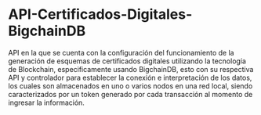 # API-Certificados-Digitales-BigchainDB
API en la que se cuenta con la configuración del funcionamiento de la generación de esquemas de certificados digitales utilizando la tecnología de Blockchain, especificamente usando BigchainDB, esto con su respectiva API y controlador para establecer la conexión e interpretación de los datos, los cuales son almacenados en uno o varios nodos en una red local, siendo caracterizados por un token generado por cada transacción al momento de ingresar la información.
